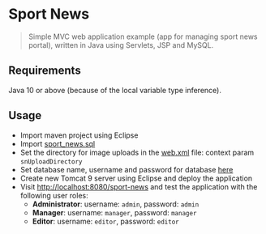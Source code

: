 # Sport News

> Simple MVC web application example (app for managing sport news portal), written in Java using Servlets, JSP and MySQL.

## Requirements

Java 10 or above (because of the local variable type inference).

## Usage

- Import maven project using Eclipse
- Import [sport_news.sql](sport_news.sql)
- Set the directory for image uploads in the [web.xml](src/main/webapp/WEB-INF/web.xml) file: context param `snUploadDirectory`
- Set database name, username and password for database [here](src/main/java/rs/rnk/example/sportnews/data/DataSource.java)
- Create new Tomcat 9 server using Eclipse and deploy the application
- Visit [http://localhost:8080/sport-news](http://localhost:8080/sport-news) and test the application with the following user roles:
  - **Administrator**: username: `admin`, password: `admin`
  - **Manager**: username: `manager`, password: `manager`
  - **Editor**: username: `editor`, password: `editor`